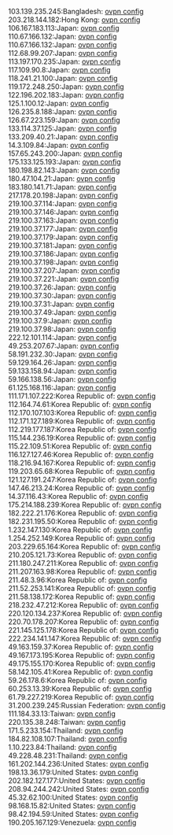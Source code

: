 103.139.235.245:Bangladesh: [ovpn config](vpn/103_139_235_245.ovpn)  
203.218.144.182:Hong Kong: [ovpn config](vpn/203_218_144_182.ovpn)  
106.167.183.113:Japan: [ovpn config](vpn/106_167_183_113.ovpn)  
110.67.166.132:Japan: [ovpn config](vpn/110_67_166_132.ovpn)  
110.67.166.132:Japan: [ovpn config](vpn/110_67_166_132.ovpn)  
112.68.99.207:Japan: [ovpn config](vpn/112_68_99_207.ovpn)  
113.197.170.235:Japan: [ovpn config](vpn/113_197_170_235.ovpn)  
117.109.90.8:Japan: [ovpn config](vpn/117_109_90_8.ovpn)  
118.241.21.100:Japan: [ovpn config](vpn/118_241_21_100.ovpn)  
119.172.248.250:Japan: [ovpn config](vpn/119_172_248_250.ovpn)  
122.196.202.183:Japan: [ovpn config](vpn/122_196_202_183.ovpn)  
125.1.100.12:Japan: [ovpn config](vpn/125_1_100_12.ovpn)  
126.235.8.188:Japan: [ovpn config](vpn/126_235_8_188.ovpn)  
126.67.223.159:Japan: [ovpn config](vpn/126_67_223_159.ovpn)  
133.114.37.125:Japan: [ovpn config](vpn/133_114_37_125.ovpn)  
133.209.40.21:Japan: [ovpn config](vpn/133_209_40_21.ovpn)  
14.3.109.84:Japan: [ovpn config](vpn/14_3_109_84.ovpn)  
157.65.243.200:Japan: [ovpn config](vpn/157_65_243_200.ovpn)  
175.133.125.193:Japan: [ovpn config](vpn/175_133_125_193.ovpn)  
180.198.82.143:Japan: [ovpn config](vpn/180_198_82_143.ovpn)  
180.47.104.21:Japan: [ovpn config](vpn/180_47_104_21.ovpn)  
183.180.141.71:Japan: [ovpn config](vpn/183_180_141_71.ovpn)  
217.178.20.198:Japan: [ovpn config](vpn/217_178_20_198.ovpn)  
219.100.37.114:Japan: [ovpn config](vpn/219_100_37_114.ovpn)  
219.100.37.146:Japan: [ovpn config](vpn/219_100_37_146.ovpn)  
219.100.37.163:Japan: [ovpn config](vpn/219_100_37_163.ovpn)  
219.100.37.177:Japan: [ovpn config](vpn/219_100_37_177.ovpn)  
219.100.37.179:Japan: [ovpn config](vpn/219_100_37_179.ovpn)  
219.100.37.181:Japan: [ovpn config](vpn/219_100_37_181.ovpn)  
219.100.37.186:Japan: [ovpn config](vpn/219_100_37_186.ovpn)  
219.100.37.198:Japan: [ovpn config](vpn/219_100_37_198.ovpn)  
219.100.37.207:Japan: [ovpn config](vpn/219_100_37_207.ovpn)  
219.100.37.221:Japan: [ovpn config](vpn/219_100_37_221.ovpn)  
219.100.37.26:Japan: [ovpn config](vpn/219_100_37_26.ovpn)  
219.100.37.30:Japan: [ovpn config](vpn/219_100_37_30.ovpn)  
219.100.37.31:Japan: [ovpn config](vpn/219_100_37_31.ovpn)  
219.100.37.49:Japan: [ovpn config](vpn/219_100_37_49.ovpn)  
219.100.37.9:Japan: [ovpn config](vpn/219_100_37_9.ovpn)  
219.100.37.98:Japan: [ovpn config](vpn/219_100_37_98.ovpn)  
222.12.101.114:Japan: [ovpn config](vpn/222_12_101_114.ovpn)  
49.253.207.67:Japan: [ovpn config](vpn/49_253_207_67.ovpn)  
58.191.232.30:Japan: [ovpn config](vpn/58_191_232_30.ovpn)  
59.129.164.26:Japan: [ovpn config](vpn/59_129_164_26.ovpn)  
59.133.158.94:Japan: [ovpn config](vpn/59_133_158_94.ovpn)  
59.166.138.56:Japan: [ovpn config](vpn/59_166_138_56.ovpn)  
61.125.168.116:Japan: [ovpn config](vpn/61_125_168_116.ovpn)  
111.171.107.222:Korea Republic of: [ovpn config](vpn/111_171_107_222.ovpn)  
112.164.74.61:Korea Republic of: [ovpn config](vpn/112_164_74_61.ovpn)  
112.170.107.103:Korea Republic of: [ovpn config](vpn/112_170_107_103.ovpn)  
112.171.127.189:Korea Republic of: [ovpn config](vpn/112_171_127_189.ovpn)  
112.219.177.187:Korea Republic of: [ovpn config](vpn/112_219_177_187.ovpn)  
115.144.236.19:Korea Republic of: [ovpn config](vpn/115_144_236_19.ovpn)  
115.22.109.51:Korea Republic of: [ovpn config](vpn/115_22_109_51.ovpn)  
116.127.127.46:Korea Republic of: [ovpn config](vpn/116_127_127_46.ovpn)  
118.216.94.167:Korea Republic of: [ovpn config](vpn/118_216_94_167.ovpn)  
119.203.65.68:Korea Republic of: [ovpn config](vpn/119_203_65_68.ovpn)  
121.127.191.247:Korea Republic of: [ovpn config](vpn/121_127_191_247.ovpn)  
147.46.213.24:Korea Republic of: [ovpn config](vpn/147_46_213_24.ovpn)  
14.37.116.43:Korea Republic of: [ovpn config](vpn/14_37_116_43.ovpn)  
175.214.188.239:Korea Republic of: [ovpn config](vpn/175_214_188_239.ovpn)  
182.222.21.176:Korea Republic of: [ovpn config](vpn/182_222_21_176.ovpn)  
182.231.195.50:Korea Republic of: [ovpn config](vpn/182_231_195_50.ovpn)  
1.232.147.130:Korea Republic of: [ovpn config](vpn/1_232_147_130.ovpn)  
1.254.252.149:Korea Republic of: [ovpn config](vpn/1_254_252_149.ovpn)  
203.229.65.164:Korea Republic of: [ovpn config](vpn/203_229_65_164.ovpn)  
210.205.121.73:Korea Republic of: [ovpn config](vpn/210_205_121_73.ovpn)  
211.180.247.211:Korea Republic of: [ovpn config](vpn/211_180_247_211.ovpn)  
211.207.163.98:Korea Republic of: [ovpn config](vpn/211_207_163_98.ovpn)  
211.48.3.96:Korea Republic of: [ovpn config](vpn/211_48_3_96.ovpn)  
211.52.253.141:Korea Republic of: [ovpn config](vpn/211_52_253_141.ovpn)  
211.58.138.172:Korea Republic of: [ovpn config](vpn/211_58_138_172.ovpn)  
218.232.47.212:Korea Republic of: [ovpn config](vpn/218_232_47_212.ovpn)  
220.120.134.237:Korea Republic of: [ovpn config](vpn/220_120_134_237.ovpn)  
220.70.178.207:Korea Republic of: [ovpn config](vpn/220_70_178_207.ovpn)  
221.145.125.178:Korea Republic of: [ovpn config](vpn/221_145_125_178.ovpn)  
222.234.141.147:Korea Republic of: [ovpn config](vpn/222_234_141_147.ovpn)  
49.163.159.37:Korea Republic of: [ovpn config](vpn/49_163_159_37.ovpn)  
49.167.173.195:Korea Republic of: [ovpn config](vpn/49_167_173_195.ovpn)  
49.175.155.170:Korea Republic of: [ovpn config](vpn/49_175_155_170.ovpn)  
58.142.105.41:Korea Republic of: [ovpn config](vpn/58_142_105_41.ovpn)  
59.26.178.6:Korea Republic of: [ovpn config](vpn/59_26_178_6.ovpn)  
60.253.13.39:Korea Republic of: [ovpn config](vpn/60_253_13_39.ovpn)  
61.79.227.219:Korea Republic of: [ovpn config](vpn/61_79_227_219.ovpn)  
31.200.239.245:Russian Federation: [ovpn config](vpn/31_200_239_245.ovpn)  
111.184.33.13:Taiwan: [ovpn config](vpn/111_184_33_13.ovpn)  
220.135.38.248:Taiwan: [ovpn config](vpn/220_135_38_248.ovpn)  
171.5.233.154:Thailand: [ovpn config](vpn/171_5_233_154.ovpn)  
184.82.108.107:Thailand: [ovpn config](vpn/184_82_108_107.ovpn)  
1.10.223.84:Thailand: [ovpn config](vpn/1_10_223_84.ovpn)  
49.228.48.231:Thailand: [ovpn config](vpn/49_228_48_231.ovpn)  
161.202.144.236:United States: [ovpn config](vpn/161_202_144_236.ovpn)  
198.13.36.179:United States: [ovpn config](vpn/198_13_36_179.ovpn)  
202.182.127.177:United States: [ovpn config](vpn/202_182_127_177.ovpn)  
208.94.244.242:United States: [ovpn config](vpn/208_94_244_242.ovpn)  
45.32.62.100:United States: [ovpn config](vpn/45_32_62_100.ovpn)  
98.168.15.82:United States: [ovpn config](vpn/98_168_15_82.ovpn)  
98.42.194.59:United States: [ovpn config](vpn/98_42_194_59.ovpn)  
190.205.167.129:Venezuela: [ovpn config](vpn/190_205_167_129.ovpn)  
